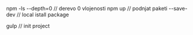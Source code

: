 npm -ls --depth=0  // derevo 0 vlojenosti
npm up // podnjat paketi
--save-dev // local istall package

gulp // init project
